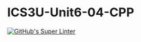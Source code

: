 # ICS3U-Unit6-04-CPP
[![GitHub's Super Linter](https://github.com/Yiyun-Qin/ICS3U-Unit6-04-CPP/workflows/GitHub's%20Super%20Linter/badge.svg)](https://github.com/Yiyun-Qin/ICS3U-Unit6-04-CPP/actions)
